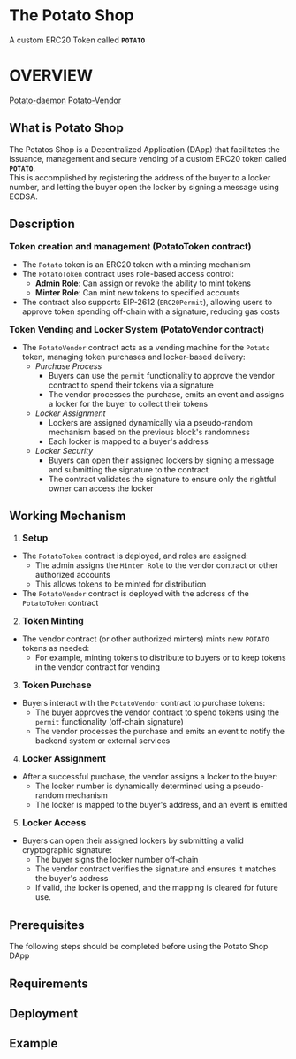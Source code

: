 # The Potato Shop
A custom ERC20 Token called **`POTATO`**

# OVERVIEW
 [Potato-daemon](https://github.com/SireMartin/evm_bootcamp_25_group5/tree/main/potatoVendor/potato-daemon)
 [Potato-Vendor](https://github.com/SireMartin/evm_bootcamp_25_group5/tree/main/potatoVendor/potato-vendor)
 
## What is Potato Shop
The Potatos Shop is a Decentralized Application (DApp) that facilitates the issuance, management and secure vending of a custom ERC20 token called **`POTATO`**.  
This is accomplished by registering the address of the buyer to a locker number, and letting the buyer open the locker by signing a message using ECDSA.

## Description

**<span style="font-size: 16px;">Token creation and management (PotatoToken contract)</span>**

- The `Potato` token is an ERC20 token with a minting mechanism
- The `PotatoToken` contract uses role-based access control:
  - **Admin Role**: Can assign or revoke the ability to mint tokens
  - **Minter Role**: Can mint new tokens to specified accounts
- The contract also supports EIP-2612 (`ERC20Permit`), allowing users to approve token spending off-chain with a signature, reducing gas costs

**<span style="font-size: 16px;">Token Vending and Locker System (PotatoVendor contract)</span>**

- The `PotatoVendor` contract acts as a vending machine for the `Potato` token, managing token purchases and locker-based delivery:
  - *Purchase Process*
    - Buyers can use the `permit` functionality to approve the vendor contract to spend their tokens via a signature
    - The vendor processes the purchase, emits an event and assigns a locker for the buyer to collect their tokens
  - *Locker Assignment*
    - Lockers are assigned dynamically via a pseudo-random mechanism based on the previous block's randomness
    - Each locker is mapped to a buyer's address
  - *Locker Security*
    - Buyers can open their assigned lockers by signing a message and submitting the signature to the contract
    - The contract validates the signature to ensure only the rightful owner can access the locker
   
## Working Mechanism

1. **<span style="font-size: 16px;">Setup</span>**

  - The `PotatoToken` contract is deployed, and roles are assigned:
    - The admin assigns the `Minter Role` to the vendor contract or other authorized accounts
    - This allows tokens to be minted for distribution
  - The `PotatoVendor` contract is deployed with the address of the `PotatoToken` contract

2. **<span style="font-size: 16px;">Token Minting</span>**

  - The vendor contract (or other authorized minters) mints new `POTATO` tokens as needed:
    - For example, minting tokens to distribute to buyers or to keep tokens in the vendor contract for vending

3. **<span style="font-size: 16px;">Token Purchase</span>**

  - Buyers interact with the `PotatoVendor` contract to purchase tokens:
    - The buyer approves the vendor contract to spend tokens using the `permit` functionality (off-chain signature)
    - The vendor processes the purchase and emits an event to notify the backend system or external services

4. **<span style="font-size: 16px;">Locker Assignment</span>**

  - After a successful purchase, the vendor assigns a locker to the buyer:
    - The locker number is dynamically determined using a pseudo-random mechanism
    - The locker is mapped to the buyer's address, and an event is emitted

5. **<span style="font-size: 16px;">Locker Access</span>**

  - Buyers can open their assigned lockers by submitting a valid cryptographic signature:
    - The buyer signs the locker number off-chain
    - The vendor contract verifies the signature and ensures it matches the buyer's address
    - If valid, the locker is opened, and the mapping is cleared for future use.

## Prerequisites
The following steps should be completed before using the Potato Shop DApp

## Requirements

## Deployment

## Example
